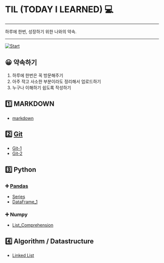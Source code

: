 # TIL (TODAY I LEARNED) :computer:

***

하루에 한번, 성장하기 위한 나와의 약속.

---

[![Start](https://img.shields.io/badge/START-2021.8.09-blue.svg)](./START)

## :grinning: 약속하기

1. 하루에 한번은 꼭 방문해주기
2. 아주 작고 사소한 부분이라도 정리해서 업로드하기
3. 누구나 이해하기 쉽도록 작성하기

## :one: MARKDOWN

- [markdown](./MARKDOWN/README.md)

## :two: [Git](./Git/README.md)

- [Git-1](./Git/Git-1.md)
- [Git-2](./Git/Git-2.md)

## :three: Python

###  :heavy_plus_sign: [Pandas](./Python/Pandas/Pandas.md)

- [Series](./Python/Pandas/Series.md)
- [DataFrame_1](./Python/Pandas/DataFrame_1.md)

###  :heavy_plus_sign: Numpy

- [List_Comprehension](./Python/List_Comprehension.md)

## :four: Algorithm / Datastructure

- [Linked List](./Algorithm/linked_list.md)

